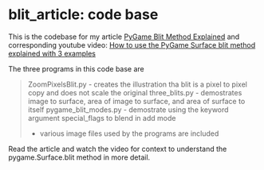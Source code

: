 # blit_article: code base

This is the codebase for my article [PyGame Blit Method Explained](https://gjenkinsedu.com/post/pygame_surface_blit_0005/) and corresponding
youtube video: [How to use the PyGame Surface blit method explained with 3 examples](https://youtu.be/BmLm2vW3SFk)

The three programs in this code base are

> ZoomPixelsBlit.py - creates the illustration tha blit is a pixel to pixel copy and does not scale the original
> three_blits.py - demostrates image to surface, area of image to surface, and area of surface to itself
> pygame_blit_modes.py - demostrate using the keyword argument special_flags to blend in add mode
> * various image files used by the programs are included

Read the article and watch the video for context to understand the pygame.Surface.blit method in more detail.
